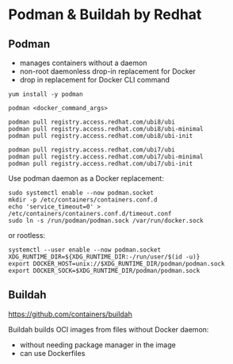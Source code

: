 # Podman & Buildah by Redhat

## Podman

- manages containers without a daemon
- non-root daemonless drop-in replacement for Docker
- drop in replacement for Docker CLI command

```shell
yum install -y podman
```

```shell
podman <docker_command_args>
```

```shell
podman pull registry.access.redhat.com/ubi8/ubi
podman pull registry.access.redhat.com/ubi8/ubi-minimal
podman pull registry.access.redhat.com/ubi8/ubi-init
```

```shell
podman pull registry.access.redhat.com/ubi7/ubi
podman pull registry.access.redhat.com/ubi7/ubi-minimal
podman pull registry.access.redhat.com/ubi7/ubi-init
```

Use podman daemon as a Docker replacement:

```shell
sudo systemctl enable --now podman.socket
mkdir -p /etc/containers/containers.conf.d
echo 'service_timeout=0' > /etc/containers/containers.conf.d/timeout.conf
sudo ln -s /run/podman/podman.sock /var/run/docker.sock
```

or rootless:

```shell
systemctl --user enable --now podman.socket
XDG_RUNTIME_DIR=${XDG_RUNTIME_DIR:-/run/user/$(id -u)}
export DOCKER_HOST=unix://$XDG_RUNTIME_DIR/podman/podman.sock
export DOCKER_SOCK=$XDG_RUNTIME_DIR/podman/podman.sock
```

## Buildah

https://github.com/containers/buildah

Buildah builds OCI images from files without Docker daemon:

- without needing package manager in the image
- can use Dockerfiles
